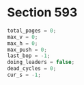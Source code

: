 # Section 593

```c << Set initial values of key variables >>+=
total_pages = 0;
max_v = 0;
max_h = 0;
max_push = 0;
last_bop = -1;
doing_leaders = false;
dead_cycles = 0;
cur_s = -1;
```
